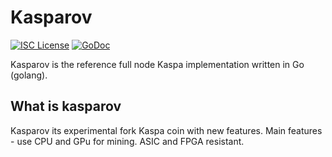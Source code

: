 
Kasparov
====

[![ISC License](http://img.shields.io/badge/license-ISC-blue.svg)](https://choosealicense.com/licenses/isc/)
[![GoDoc](https://img.shields.io/badge/godoc-reference-blue.svg)](http://godoc.org/github.com/kaspanet/kaspad)

Kasparov is the reference full node Kaspa implementation written in Go (golang).

## What is kasparov

Kasparov its experimental fork Kaspa coin with new features. Main features - use CPU and GPu for mining.
ASIC and FPGA resistant.


